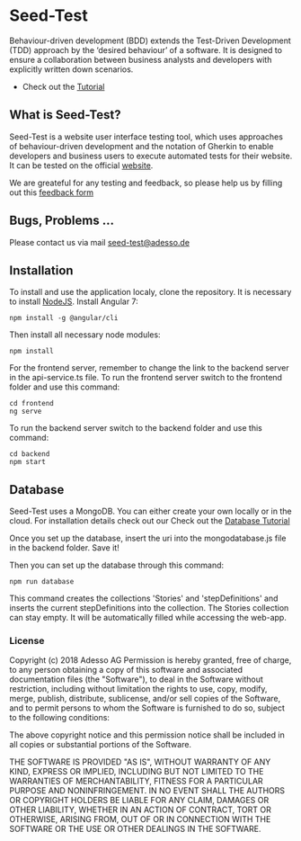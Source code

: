 # Seed-Test
Behaviour-driven development (BDD) extends the Test-Driven Development (TDD) approach by the ‘desired behaviour’ of a software. It is designed to ensure a collaboration between business analysts and developers with explicitly written down scenarios.

*   Check out the [Tutorial](https://github.com/adessoCucumber/Cucumber/wiki/Tutorial)


## What is Seed-Test?
Seed-Test is a website user interface testing tool, which uses approaches of behaviour-driven development and the notation of Gherkin to enable developers and business users to execute automated tests for their website. It can be tested on the official [website](https://cucumber-app.herokuapp.com/).

We are greateful for any testing and feedback, so please help us by filling out this [feedback form](https://cucumber-app.herokuapp.com/feedback)

## Bugs, Problems ...
Please contact us via mail seed-test@adesso.de

## Installation
To install and use the application localy, clone the repository.
It is necessary to install [NodeJS](https://nodejs.org/en/).
Install Angular 7:
```
npm install -g @angular/cli 
```
Then install all necessary node modules:
```
npm install
```

For the frontend server, remember to change the link to the backend server in the api-service.ts file.
To run the frontend server switch to the frontend folder and use this command:
```
cd frontend
ng serve
```
To run the backend server switch to the backend folder and use this command:
```
cd backend
npm start
```

## Database
Seed-Test uses a MongoDB. You can either create your own locally or in the cloud.
For installation details check out our Check out the [Database Tutorial](https://github.com/adessoCucumber/Cucumber/wiki/Database)

Once you set up the database, insert the uri into the mongodatabase.js file in the backend folder.
Save it!

Then you can set up the database through this command:
```
npm run database
```
This command creates the collections 'Stories' and 'stepDefinitions' and inserts the current stepDefinitions into the collection.
The Stories collection can stay empty. It will be automatically filled while accessing the web-app.

### License

Copyright (c) 2018 Adesso AG Permission is hereby granted, free of charge, to any person obtaining a copy of this software and associated documentation files (the "Software"), to deal in the Software without restriction, including without limitation the rights to use, copy, modify, merge, publish, distribute, sublicense, and/or sell copies of the Software, and to permit persons to whom the Software is furnished to do so, subject to the following conditions:

The above copyright notice and this permission notice shall be included in all copies or substantial portions of the Software.

THE SOFTWARE IS PROVIDED "AS IS", WITHOUT WARRANTY OF ANY KIND, EXPRESS OR IMPLIED, INCLUDING BUT NOT LIMITED TO THE WARRANTIES OF MERCHANTABILITY, FITNESS FOR A PARTICULAR PURPOSE AND NONINFRINGEMENT. IN NO EVENT SHALL THE AUTHORS OR COPYRIGHT HOLDERS BE LIABLE FOR ANY CLAIM, DAMAGES OR OTHER LIABILITY, WHETHER IN AN ACTION OF CONTRACT, TORT OR OTHERWISE, ARISING FROM, OUT OF OR IN CONNECTION WITH THE SOFTWARE OR THE USE OR OTHER DEALINGS IN THE SOFTWARE.
